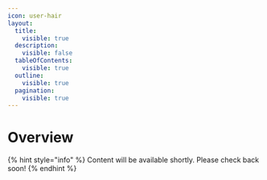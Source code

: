 ```yaml
---
icon: user-hair
layout:
  title:
    visible: true
  description:
    visible: false
  tableOfContents:
    visible: true
  outline:
    visible: true
  pagination:
    visible: true
---
```


# Overview

{% hint style="info" %}
Content will be available shortly. Please check back soon!
{% endhint %}
